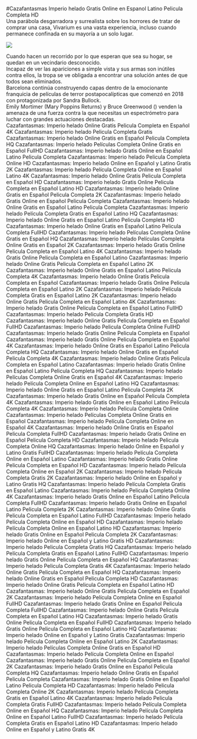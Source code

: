 #Cazafantasmas Imperio helado Gratis Online en Espanol Latino Pelicula Completa HD  
Una parábola desgarradora y surrealista sobre los horrores de tratar de comprar una casa, Vivarium es una vasta experiencia, incluso cuando permanece confinada en su mayoría a un solo lugar.  
  
[![](https://i.imgur.com/qSNzIqt.png)](https://movie.rssnews.media/fryPaoP.php)  
  
Cuando hacen un recorrido por lo que esperan que sea su hogar, se quedan en un vecindario desconocido.  
Incapaz de ver las apariciones a simple vista y sus armas son inútiles contra ellos, la tropa se ve obligada a encontrar una solución antes de que todos sean eliminados.  
 Barcelona continúa construyendo capas dentro de la emocionante franquicia de películas de terror postapocalípticas que comenzó en 2018 con  protagonizada por Sandra Bullock.  
Emily Mortimer (Mary Poppins Returns) y Bruce Greenwood () venden la amenaza de una fuerza contra la que necesitas un espectrómetro para luchar con grandes actuaciones destacadas.  
Cazafantasmas: Imperio helado Online Gratis Pelicula Completa en Español 4K
Cazafantasmas: Imperio helado Pelicula Completa Gratis
Cazafantasmas: Imperio helado Online Gratis en Español Pelicula Completa HQ
Cazafantasmas: Imperio helado Películas Completa Online Gratis en Español FullHD
Cazafantasmas: Imperio helado Gratis Online en Español Latino Pelicula Completa
Cazafantasmas: Imperio helado Pelicula Completa Online HD
Cazafantasmas: Imperio helado Online en Español y Latino Gratis 2K
Cazafantasmas: Imperio helado Película Completa Online en Español Latino 4K
Cazafantasmas: Imperio helado Online Gratis Pelicula Completa en Español HD
Cazafantasmas: Imperio helado Gratis Online Pelicula Completa en Español Latino HD
Cazafantasmas: Imperio helado Online Gratis en Español Pelicula Completa 2K
Cazafantasmas: Imperio helado Gratis Online en Español Pelicula Completa
Cazafantasmas: Imperio helado Online Gratis en Español Latino Pelicula Completa
Cazafantasmas: Imperio helado Película Completa Gratis en Español Latino HQ
Cazafantasmas: Imperio helado Online Gratis en Español Latino Pelicula Completa HD
Cazafantasmas: Imperio helado Online Gratis en Español Latino Pelicula Completa FullHD
Cazafantasmas: Imperio helado Películas Completa Online Gratis en Español HQ
Cazafantasmas: Imperio helado Películas Completa Online Gratis en Español 2K
Cazafantasmas: Imperio helado Gratis Online Pelicula Completa en Español Latino 4K
Cazafantasmas: Imperio helado Gratis Online Pelicula Completa en Español Latino
Cazafantasmas: Imperio helado Online Gratis Pelicula Completa en Español Latino 2K
Cazafantasmas: Imperio helado Online Gratis en Español Latino Pelicula Completa 4K
Cazafantasmas: Imperio helado Online Gratis Pelicula Completa en Español
Cazafantasmas: Imperio helado Gratis Online Pelicula Completa en Español Latino 2K
Cazafantasmas: Imperio helado Película Completa Gratis en Español Latino 2K
Cazafantasmas: Imperio helado Online Gratis Pelicula Completa en Español Latino 4K
Cazafantasmas: Imperio helado Gratis Online Pelicula Completa en Español Latino FullHD
Cazafantasmas: Imperio helado Pelicula Completa Gratis HD
Cazafantasmas: Imperio helado Online Gratis Pelicula Completa en Español FullHD
Cazafantasmas: Imperio helado Pelicula Completa Online FullHD
Cazafantasmas: Imperio helado Gratis Online Pelicula Completa en Español
Cazafantasmas: Imperio helado Gratis Online Pelicula Completa en Español 4K
Cazafantasmas: Imperio helado Online Gratis en Español Latino Pelicula Completa HQ
Cazafantasmas: Imperio helado Online Gratis en Español Pelicula Completa 4K
Cazafantasmas: Imperio helado Online Gratis Pelicula Completa en Español Latino
Cazafantasmas: Imperio helado Gratis Online en Español Latino Pelicula Completa HQ
Cazafantasmas: Imperio helado Películas Completa Online Gratis en Español 4K
Cazafantasmas: Imperio helado Película Completa Online en Español Latino HQ
Cazafantasmas: Imperio helado Online Gratis en Español Latino Pelicula Completa 2K
Cazafantasmas: Imperio helado Gratis Online en Español Pelicula Completa 4K
Cazafantasmas: Imperio helado Gratis Online en Español Latino Pelicula Completa 4K
Cazafantasmas: Imperio helado Pelicula Completa Online
Cazafantasmas: Imperio helado Películas Completa Online Gratis en Español
Cazafantasmas: Imperio helado Película Completa Online en Español 4K
Cazafantasmas: Imperio helado Online Gratis en Español Pelicula Completa FullHD
Cazafantasmas: Imperio helado Gratis Online en Español Pelicula Completa HD
Cazafantasmas: Imperio helado Pelicula Completa Online HQ
Cazafantasmas: Imperio helado Online en Español y Latino Gratis FullHD
Cazafantasmas: Imperio helado Película Completa Online en Español Latino
Cazafantasmas: Imperio helado Gratis Online Pelicula Completa en Español HD
Cazafantasmas: Imperio helado Película Completa Online en Español 2K
Cazafantasmas: Imperio helado Pelicula Completa Gratis 2K
Cazafantasmas: Imperio helado Online en Español y Latino Gratis HQ
Cazafantasmas: Imperio helado Película Completa Gratis en Español Latino
Cazafantasmas: Imperio helado Pelicula Completa Online 4K
Cazafantasmas: Imperio helado Gratis Online en Español Latino Pelicula Completa FullHD
Cazafantasmas: Imperio helado Gratis Online en Español Latino Pelicula Completa 2K
Cazafantasmas: Imperio helado Online Gratis Pelicula Completa en Español Latino FullHD
Cazafantasmas: Imperio helado Película Completa Online en Español HD
Cazafantasmas: Imperio helado Película Completa Online en Español Latino HD
Cazafantasmas: Imperio helado Gratis Online en Español Pelicula Completa 2K
Cazafantasmas: Imperio helado Online en Español y Latino Gratis HD
Cazafantasmas: Imperio helado Pelicula Completa Gratis HQ
Cazafantasmas: Imperio helado Película Completa Gratis en Español Latino FullHD
Cazafantasmas: Imperio helado Gratis Online Pelicula Completa en Español HQ
Cazafantasmas: Imperio helado Pelicula Completa Gratis 4K
Cazafantasmas: Imperio helado Online Gratis Pelicula Completa en Español HQ
Cazafantasmas: Imperio helado Online Gratis en Español Pelicula Completa HD
Cazafantasmas: Imperio helado Online Gratis Pelicula Completa en Español Latino HD
Cazafantasmas: Imperio helado Online Gratis Pelicula Completa en Español 2K
Cazafantasmas: Imperio helado Película Completa Online en Español FullHD
Cazafantasmas: Imperio helado Gratis Online en Español Pelicula Completa FullHD
Cazafantasmas: Imperio helado Online Gratis Pelicula Completa en Español Latino HQ
Cazafantasmas: Imperio helado Gratis Online Pelicula Completa en Español FullHD
Cazafantasmas: Imperio helado Gratis Online Pelicula Completa en Español Latino HQ
Cazafantasmas: Imperio helado Online en Español y Latino Gratis
Cazafantasmas: Imperio helado Película Completa Online en Español Latino 2K
Cazafantasmas: Imperio helado Películas Completa Online Gratis en Español HD
Cazafantasmas: Imperio helado Película Completa Online en Español
Cazafantasmas: Imperio helado Gratis Online Pelicula Completa en Español 2K
Cazafantasmas: Imperio helado Gratis Online en Español Pelicula Completa HQ
Cazafantasmas: Imperio helado Online Gratis en Español Pelicula Completa
Cazafantasmas: Imperio helado Gratis Online en Español Latino Pelicula Completa HD
Cazafantasmas: Imperio helado Pelicula Completa Online 2K
Cazafantasmas: Imperio helado Película Completa Gratis en Español Latino 4K
Cazafantasmas: Imperio helado Pelicula Completa Gratis FullHD
Cazafantasmas: Imperio helado Película Completa Online en Español HQ
Cazafantasmas: Imperio helado Película Completa Online en Español Latino FullHD
Cazafantasmas: Imperio helado Película Completa Gratis en Español Latino HD
Cazafantasmas: Imperio helado Online en Español y Latino Gratis 4K